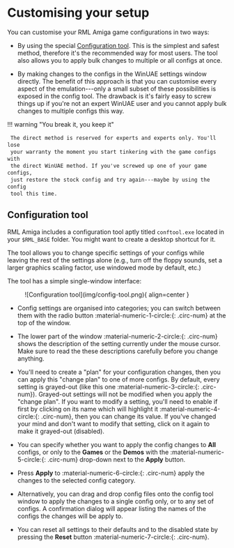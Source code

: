 # Customising your setup

You can customise your RML Amiga game configurations in two ways:

- By using the special [Configuration tool](#configuration-tool). This is the
  simplest and safest method, therefore it's the recommended way for most
  users. The tool also allows you to apply bulk changes to multiple or all
  configs at once.

- By making changes to the configs in the WinUAE settings window directly. The
  benefit of this approach is that you can customise every aspect of the
  emulation---only a small subset of these possibilities is exposed in the
  config tool. The drawback is it's fairly easy to screw things up if you're
  not an expert WinUAE user and you cannot apply bulk changes to multiple
  configs this way.


!!! warning "You break it, you keep it"

     The direct method is reserved for experts and experts only. You'll lose
     your warranty the moment you start tinkering with the game configs with
     the direct WinUAE method. If you've screwed up one of your game configs,
     just restore the stock config and try again---maybe by using the config
     tool this time.


## Configuration tool

RML Amiga includes a configuration tool aptly titled `conftool.exe` located in
your `$RML_BASE` folder. You might want to create a desktop shortcut for it.

The tool allows you to change specific settings of your configs while
leaving the rest of the settings alone (e.g., turn off the floppy sounds, set
a larger graphics scaling factor, use windowed mode by default, etc.)

The tool has a simple single-window interface:

<figure markdown="span">
  ![Configuration tool](img/config-tool.png){ align=center }
</figure>

- Config settings are organised into categories; you can switch between them
  with the radio button :material-numeric-1-circle:{: .circ-num} at the top of
  the window.

- The lower part of the window :material-numeric-2-circle:{: .circ-num} shows
  the description of the setting currently under the mouse cursor. Make sure
  to read the these descriptions carefully before you change anything.

- You'll need to create a "plan" for your configuration changes, then you can
  apply this "change plan" to one of more configs. By default, every setting
  is grayed-out (like this one :material-numeric-3-circle:{: .circ-num}).
  Grayed-out settings will not be modified when you apply the "change plan".
  If you want to modify a setting, you'll need to enable if first by clicking
  on its name which will highlight it :material-numeric-4-circle:{: .circ-num},
  then you can change its value. If you've changed your mind and
  don't want to modify that setting, click on it again to make it grayed-out
  (disabled).

- You can specify whether you want to apply the config changes to **All**
  configs, or only to the **Games** or the **Demos** with the
  :material-numeric-5-circle:{: .circ-num} drop-down next to the **Apply**
  button.

- Press **Apply** to :material-numeric-6-circle:{: .circ-num} apply the
  changes to the selected config category.

- Alternatively, you can drag and drop config files onto the config tool
  window to apply the changes to a single config only, or to any set of
  configs. A confirmation dialog will appear listing the names of the configs
  the changes will be apply to.

- You can reset all settings to their defaults and to the disabled state
  by pressing the **Reset** button :material-numeric-7-circle:{: .circ-num}.

